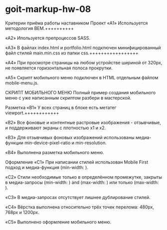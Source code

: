 # goit-markup-hw-08

Критерии приёма работы наставником Проект «A1» Используется методология BEM.++++++++++

«A2» Ипользуется препроцессов SASS.

«A3» В файлах index.html и portfolio.html подключен минифицированный файл стилей main.min.css из
папки css.+++++++++++++++++

«A4» При просмотре страницы на любом устройстве шириной от 320px, не появляется горизонтальная
полоса прокрутки.

«A5» Скрипт мобильного меню подключен в HTML отдельным файлом mobile-menu.js.

СКРИПТ МОБИЛЬНОГО МЕНЮ Полный пример создания мобильного меню с уже написанным скриптом разбери в
мастерской.

Разметка «B1» У всех страниц в блоке <head> есть метатег viewport.++++++++++++

«B2» Все фоновые и контентные растровые изображения - отзывчивые, и поддерживают экраны с плотностью
x1 и x2.

«B3» Для отзывчивых фоновых изображений использованы медиа-функции min-device-pixel-ratio и
min-resolution.

«B4» Выполнена разметка мобильного меню.

Оформление «C1» При написании стилей использован Mobile First подход и медиа-функция (min-width: ).

«C2» Стили необходимые только в определённом промежутке, закрыты в медиа-запросы (min-width: ) and
(max-width: ) или только (max-width: ).

«C3» В медиа-запросах отсутствует лишнее дублирование стилей.

«C4» Вёрстка выполнена относительно трёх точек перелома: 480px, 768px и 1200px.

«C5» Выполнено оформление мобильного меню.
